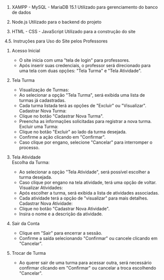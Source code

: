 1. XAMPP - MySQL - MariaDB 15.1
Utilizado para gerenciamento do banco de dados

2. Node.js
Utilizado para o backend do projeto

3. HTML - CSS - JavaScript
Utilizado para a construção do site

4.5. Instruções para Uso do Site pelos Professores  

1. Acesso Inicial  
   - O site inicia com uma "tela de login" para professores.  
   - Após inserir suas credenciais, o professor será direcionado para uma tela com duas opções: "Tela Turma" e "Tela Atividade".  

2. Tela Turma 
     - Visualização de Turmas: 
     - Ao selecionar a opção "Tela Turma", será exibida uma lista de turmas já cadastradas.  
     - Cada turma listada terá as opções de "Excluir" ou "Visualizar".  
   Cadastrar Nova Turma:  
     - Clique no botão "Cadastrar Nova Turma".  
     - Preencha as informações solicitadas para registrar a nova turma.  
   Excluir uma Turma:  
     - Clique no botão "Excluir" ao lado da turma desejada.  
     - Confirme a ação clicando em "Confirmar".  
     - Caso clique por engano, selecione "Cancelar" para interromper o processo.  

3. Tela Atividade  
   Escolha da Turma: 
     - Ao selecionar a opção "Tela Atividade", será possível escolher a turma desejada.  
     - Caso clique por engano na tela atividade, terá uma opção de voltar.  
   Visualizar Atividades:  
     - Após escolher a turma, será exibida a lista de atividades associadas.  
     - Cada atividade terá a opção de "visualizar" para mais detalhes.  
   Cadastrar Nova Atividade:
     - Clique no botão "Cadastrar Nova Atividade".  
     - Insira o nome e a descrição da atividade.  

4. Sair da Conta
   - Clique em "Sair" para encerrar a sessão.  
   - Confirme a saída selecionando "Confirmar" ou cancele clicando em "Cancelar".  

5. Trocar de Turma  
   - Ao querer sair de uma turma para acessar outra, será necessário confirmar clicando em "Confirmar" ou cancelar a troca escolhendo "Cancelar".  

